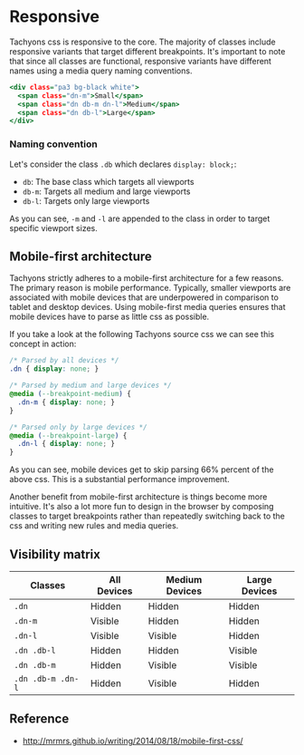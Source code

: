 # Responsive

Tachyons css is responsive to the core.
The majority of classes include responsive variants that target different breakpoints.
It's important to note that since all classes are functional, responsive variants have different names using a media query naming conventions.

```.html
<div class="pa3 bg-black white">
  <span class="dn-m">Small</span>
  <span class="dn db-m dn-l">Medium</span>
  <span class="dn db-l">Large</span>
</div>
```

### Naming convention

Let's consider the class `.db` which declares `display: block;`:

- `db`: The base class which targets all viewports
- `db-m`: Targets all medium and large viewports
- `db-l`: Targets only large viewports

As you can see, `-m` and `-l` are appended to the class in order to target specific viewport sizes.

## Mobile-first architecture

Tachyons strictly adheres to a mobile-first architecture for a few reasons.
The primary reason is mobile performance.
Typically, smaller viewports are associated with mobile devices that are underpowered in comparison to tablet and desktop devices.
Using mobile-first media queries ensures that mobile devices have to parse as little css as possible.

If you take a look at the following Tachyons source css we can see this concept in action:

```css
/* Parsed by all devices */
.dn { display: none; }

/* Parsed by medium and large devices */
@media (--breakpoint-medium) {
  .dn-m { display: none; }
}

/* Parsed only by large devices */
@media (--breakpoint-large) {
  .dn-l { display: none; }
}
```

As you can see, mobile devices get to skip parsing 66% percent of the above css.
This is a substantial performance improvement.

Another benefit from mobile-first architecture is things become more intuitive.
It's also a lot more fun to design in the browser by composing classes to target breakpoints rather than repeatedly switching back to the css and writing new rules and media queries.

## Visibility matrix

Classes | All Devices | Medium Devices | Large Devices
------- | ----------- | -------------- | -------------
`.dn` | Hidden | Hidden | Hidden
`.dn-m` | Visible | Hidden | Hidden
`.dn-l` | Visible | Visible | Hidden
`.dn .db-l` | Hidden | Hidden | Visible
`.dn .db-m` | Hidden | Visible | Visible
`.dn .db-m .dn-l` | Hidden | Visible | Hidden

## Reference

- http://mrmrs.github.io/writing/2014/08/18/mobile-first-css/
